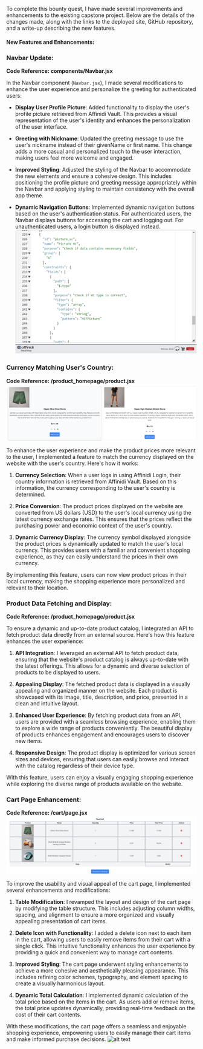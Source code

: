 To complete this bounty quest, I have made several improvements and enhancements to the existing capstone project. Below are the details of the changes made, along with the links to the deployed site, GitHub repository, and a write-up describing the new features.

#### New Features and Enhancements:

### Navbar Update:

**Code Reference: components/Navbar.jsx**

In the Navbar component (`Navbar.jsx`), I made several modifications to enhance the user experience and personalize the greeting for authenticated users:

- **Display User Profile Picture**: Added functionality to display the user's profile picture retrieved from Affinidi Vault. This provides a visual representation of the user's identity and enhances the personalization of the user interface.

- **Greeting with Nickname**: Updated the greeting message to use the user's nickname instead of their givenName or first name. This change adds a more casual and personalized touch to the user interaction, making users feel more welcome and engaged.

- **Improved Styling**: Adjusted the styling of the Navbar to accommodate the new elements and ensure a cohesive design. This includes positioning the profile picture and greeting message appropriately within the Navbar and applying styling to maintain consistency with the overall app theme.

- **Dynamic Navigation Buttons**: Implemented dynamic navigation buttons based on the user's authentication status. For authenticated users, the Navbar displays buttons for accessing the cart and logging out. For unauthenticated users, a login button is displayed instead.
  ![alt text](image.png)
  ![alt text](image-1.png)

### Currency Matching User's Country:

**Code Reference: /product_homepage/product.jsx**
![alt text](image-2.png)

To enhance the user experience and make the product prices more relevant to the user, I implemented a feature to match the currency displayed on the website with the user's country. Here's how it works:

1. **Currency Selection**: When a user logs in using Affinidi Login, their country information is retrieved from Affinidi Vault. Based on this information, the currency corresponding to the user's country is determined.

2. **Price Conversion**: The product prices displayed on the website are converted from US dollars (USD) to the user's local currency using the latest currency exchange rates. This ensures that the prices reflect the purchasing power and economic context of the user's country.

3. **Dynamic Currency Display**: The currency symbol displayed alongside the product prices is dynamically updated to match the user's local currency. This provides users with a familiar and convenient shopping experience, as they can easily understand the prices in their own currency.

By implementing this feature, users can now view product prices in their local currency, making the shopping experience more personalized and relevant to their location.

### Product Data Fetching and Display:

**Code Reference: /product_homepage/product.jsx**

To ensure a dynamic and up-to-date product catalog, I integrated an API to fetch product data directly from an external source. Here's how this feature enhances the user experience:

1. **API Integration**: I leveraged an external API to fetch product data, ensuring that the website's product catalog is always up-to-date with the latest offerings. This allows for a dynamic and diverse selection of products to be displayed to users.

2. **Appealing Display**: The fetched product data is displayed in a visually appealing and organized manner on the website. Each product is showcased with its image, title, description, and price, presented in a clean and intuitive layout.

3. **Enhanced User Experience**: By fetching product data from an API, users are provided with a seamless browsing experience, enabling them to explore a wide range of products conveniently. The beautiful display of products enhances engagement and encourages users to discover new items.

4. **Responsive Design**: The product display is optimized for various screen sizes and devices, ensuring that users can easily browse and interact with the catalog regardless of their device type.

With this feature, users can enjoy a visually engaging shopping experience while exploring the diverse range of products available on the website.

### Cart Page Enhancement:

**Code Reference: /cart/page.jsx**
![alt text](image-3.png)

To improve the usability and visual appeal of the cart page, I implemented several enhancements and modifications:

1. **Table Modification**: I revamped the layout and design of the cart page by modifying the table structure. This includes adjusting column widths, spacing, and alignment to ensure a more organized and visually appealing presentation of cart items.

2. **Delete Icon with Functionality**: I added a delete icon next to each item in the cart, allowing users to easily remove items from their cart with a single click. This intuitive functionality enhances the user experience by providing a quick and convenient way to manage cart contents.

3. **Improved Styling**: The cart page underwent styling enhancements to achieve a more cohesive and aesthetically pleasing appearance. This includes refining color schemes, typography, and element spacing to create a visually harmonious layout.

4. **Dynamic Total Calculation**: I implemented dynamic calculation of the total price based on the items in the cart. As users add or remove items, the total price updates dynamically, providing real-time feedback on the cost of their cart contents.

With these modifications, the cart page offers a seamless and enjoyable shopping experience, empowering users to easily manage their cart items and make informed purchase decisions.
![
    ![alt text](image-5.png)
](image-4.png)
